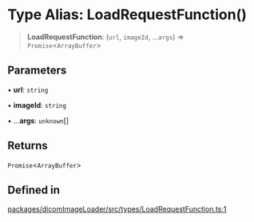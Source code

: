 # Type Alias: LoadRequestFunction()

> **LoadRequestFunction**: (`url`, `imageId`, ...`args`) => `Promise`\<`ArrayBuffer`\>

## Parameters

• **url**: `string`

• **imageId**: `string`

• ...**args**: `unknown`[]

## Returns

`Promise`\<`ArrayBuffer`\>

## Defined in

[packages/dicomImageLoader/src/types/LoadRequestFunction.ts:1](https://github.com/cornerstonejs/cornerstone3D/blob/ca63091460d8bdfd067d14a09b3105a6b4852ade/packages/dicomImageLoader/src/types/LoadRequestFunction.ts#L1)
